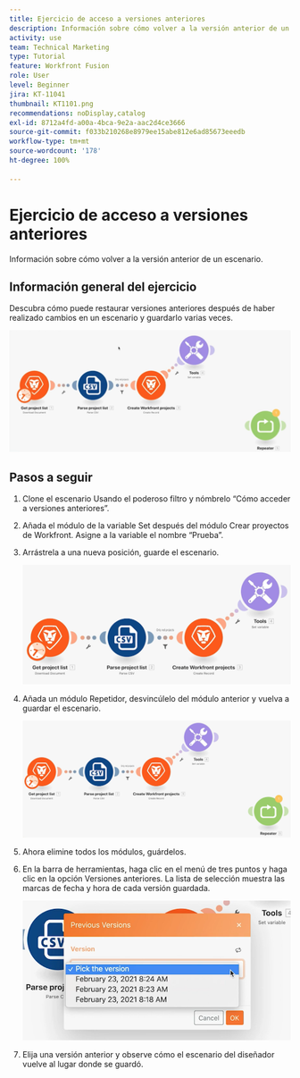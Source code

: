 ```yaml
---
title: Ejercicio de acceso a versiones anteriores
description: Información sobre cómo volver a la versión anterior de un escenario de [!UICONTROL Fusion].
activity: use
team: Technical Marketing
type: Tutorial
feature: Workfront Fusion
role: User
level: Beginner
jira: KT-11041
thumbnail: KT1101.png
recommendations: noDisplay,catalog
exl-id: 8712a4fd-a00a-4bca-9e2a-aac2d4ce3666
source-git-commit: f033b210268e8979ee15abe812e6ad85673eeedb
workflow-type: tm+mt
source-wordcount: '178'
ht-degree: 100%

---
```


# Ejercicio de acceso a versiones anteriores

Información sobre cómo volver a la versión anterior de un escenario.

## Información general del ejercicio

Descubra cómo puede restaurar versiones anteriores después de haber realizado cambios en un escenario y guardarlo varias veces.

![Acceso a la imagen 1 de versiones anteriores](../12-exercises/assets/accessing-previous-versions-walkthrough-1.png)

## Pasos a seguir

1. Clone el escenario Usando el poderoso filtro y nómbrelo “Cómo acceder a versiones anteriores”.
1. Añada el módulo de la variable Set después del módulo Crear proyectos de Workfront. Asigne a la variable el nombre “Prueba”.
1. Arrástrela a una nueva posición, guarde el escenario.

   ![Acceder a la imagen 2 de versiones anteriores](../12-exercises/assets/accessing-previous-versions-walkthrough-2.png)

1. Añada un módulo Repetidor, desvincúlelo del módulo anterior y vuelva a guardar el escenario.

   ![Acceder a la imagen 3 de versiones anteriores](../12-exercises/assets/accessing-previous-versions-walkthrough-3.png)

1. Ahora elimine todos los módulos, guárdelos.
1. En la barra de herramientas, haga clic en el menú de tres puntos y haga clic en la opción Versiones anteriores. La lista de selección muestra las marcas de fecha y hora de cada versión guardada.

   ![Acceder a la imagen 4 de versiones anteriores](../12-exercises/assets/accessing-previous-versions-walkthrough-4.png)

1. Elija una versión anterior y observe cómo el escenario del diseñador vuelve al lugar donde se guardó.
